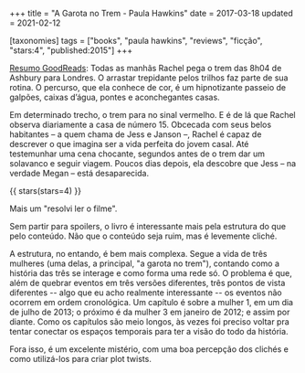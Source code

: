 +++
title = "A Garota no Trem - Paula Hawkins"
date = 2017-03-18
updated = 2021-02-12

[taxonomies]
tags = ["books", "paula hawkins", "reviews", "ficção", "stars:4",
"published:2015"]
+++

[Resumo GoodReads](https://www.goodreads.com/book/show/25758236-a-garota-no-trem):
Todas as manhãs Rachel pega o trem das 8h04 de Ashbury para Londres. O
arrastar trepidante pelos trilhos faz parte de sua rotina. O percurso, que ela
conhece de cor, é um hipnotizante passeio de galpões, caixas d’água, pontes e
aconchegantes casas.

Em determinado trecho, o trem para no sinal vermelho. E é de lá que Rachel
observa diariamente a casa de número 15. Obcecada com seus belos habitantes –
a quem chama de Jess e Janson –, Rachel é capaz de descrever o que imagina ser
a vida perfeita do jovem casal. Até testemunhar uma cena chocante, segundos
antes de o trem dar um solavanco e seguir viagem. Poucos dias depois, ela
descobre que Jess – na verdade Megan – está desaparecida.

<!-- more -->

{{ stars(stars=4) }}

Mais um "resolvi ler o filme".

Sem partir para spoilers, o livro é interessante mais pela estrutura do que
pelo conteúdo. Não que o conteúdo seja ruim, mas é levemente cliché.

A estrutura, no entando, é bem mais complexa. Segue a vida de três mulheres
(uma delas, a principal, "a garota no trem"), contando como a história das
três se interage e como forma uma rede só. O problema é que, além de quebrar
eventos em três versões diferentes, três pontos de vista diferentes -- algo
que eu acho realmente interessante -- os eventos não ocorrem em ordem
cronológica. Um capítulo é sobre a mulher 1, em um dia de julho de 2013; o
próximo é da mulher 3 em janeiro de 2012; e assim por diante. Como os
capítulos são meio longos, às vezes foi preciso voltar pra tentar conectar os
espaços temporais para ter a visão do todo da história.

Fora isso, é um excelente mistério, com uma boa percepção dos clichés e como
utilizá-los para criar plot twists.

<!-- 
vim:spelllang=pt:
-->
